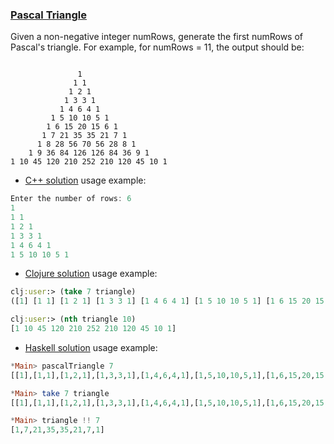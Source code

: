 ### <ins>Pascal Triangle</ins>

Given a non-negative integer numRows, generate the first numRows of Pascal's triangle. For example, for numRows = 11, the output should be:
```

               1
              1 1
             1 2 1
            1 3 3 1
           1 4 6 4 1
         1 5 10 10 5 1
        1 6 15 20 15 6 1
       1 7 21 35 35 21 7 1
      1 8 28 56 70 56 28 8 1
    1 9 36 84 126 126 84 36 9 1
1 10 45 120 210 252 210 120 45 10 1
```
- [C++ solution](pascal_triangle.cpp) usage example:
```c++
Enter the number of rows: 6
1 
1 1 
1 2 1 
1 3 3 1 
1 4 6 4 1 
1 5 10 10 5 1 
```
- [Clojure solution](pascal_triangle.clj) usage example:
```clojure
clj:user:> (take 7 triangle)
([1] [1 1] [1 2 1] [1 3 3 1] [1 4 6 4 1] [1 5 10 10 5 1] [1 6 15 20 15 6 1])

clj:user:> (nth triangle 10)
[1 10 45 120 210 252 210 120 45 10 1]
```
- [Haskell solution](PascalTriangle.hs) usage example:
```haskell
*Main> pascalTriangle 7
[[1],[1,1],[1,2,1],[1,3,3,1],[1,4,6,4,1],[1,5,10,10,5,1],[1,6,15,20,15,6,1]]

*Main> take 7 triangle
[[1],[1,1],[1,2,1],[1,3,3,1],[1,4,6,4,1],[1,5,10,10,5,1],[1,6,15,20,15,6,1]]

*Main> triangle !! 7
[1,7,21,35,35,21,7,1]
```
